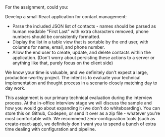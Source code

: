 For the assignment, could you:

Develop a small React application for contact management:

- Parse the included JSON list of contacts - names should be parsed as human readable "First Last" with extra characters removed, phone numbers should be consistently formatted.
- Display the list in a table view that is sortable by the end user, with columns for name, email, and phone number.
- Allow the end user to create, update, and delete contacts within the application. (Don't worry about persisting these actions to a server or anything like that, purely focus on the client side)

We know your time is valuable, and we definitely don't expect a large, production-worthy project. The intent is to evaluate your technical implementation and thought process in a scenario closely matching day to day work.

This assignment is our primary technical evaluation during the interview process. At the in-office interview stage we will discuss the sample and how you would go about expanding it (we don't do whiteboarding). You can store this on Github, Codepen, or send it over as a zip file - whatever you're most comfortable with. We recommend zero-configuration tools (such as create-react-app), we definitely don't want you to spend a bunch of extra time dealing with configuration and pipeline.